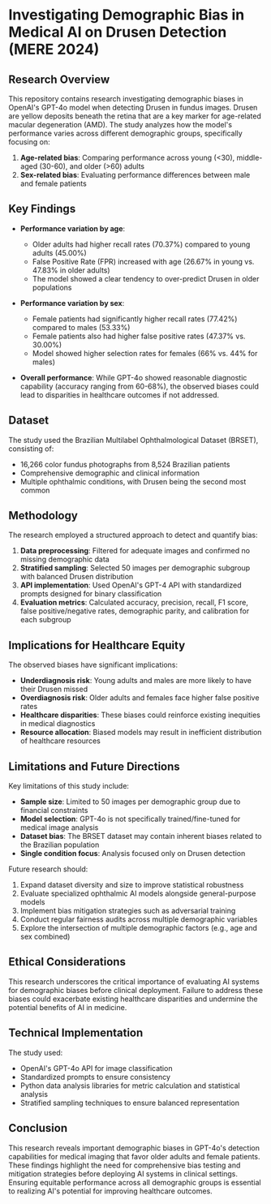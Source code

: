 # Investigating Demographic Bias in Medical AI on Drusen Detection (MERE 2024)

## Research Overview

This repository contains research investigating demographic biases in OpenAI's GPT-4o model when detecting Drusen in fundus images. Drusen are yellow deposits beneath the retina that are a key marker for age-related macular degeneration (AMD). The study analyzes how the model's performance varies across different demographic groups, specifically focusing on:

1. **Age-related bias**: Comparing performance across young (<30), middle-aged (30-60), and older (>60) adults
2. **Sex-related bias**: Evaluating performance differences between male and female patients

## Key Findings

- **Performance variation by age**: 
  - Older adults had higher recall rates (70.37%) compared to young adults (45.00%)
  - False Positive Rate (FPR) increased with age (26.67% in young vs. 47.83% in older adults)
  - The model showed a clear tendency to over-predict Drusen in older populations

- **Performance variation by sex**:
  - Female patients had significantly higher recall rates (77.42%) compared to males (53.33%)
  - Female patients also had higher false positive rates (47.37% vs. 30.00%)
  - Model showed higher selection rates for females (66% vs. 44% for males)

- **Overall performance**: While GPT-4o showed reasonable diagnostic capability (accuracy ranging from 60-68%), the observed biases could lead to disparities in healthcare outcomes if not addressed.

## Dataset

The study used the Brazilian Multilabel Ophthalmological Dataset (BRSET), consisting of:
- 16,266 color fundus photographs from 8,524 Brazilian patients
- Comprehensive demographic and clinical information
- Multiple ophthalmic conditions, with Drusen being the second most common

## Methodology

The research employed a structured approach to detect and quantify bias:

1. **Data preprocessing**: Filtered for adequate images and confirmed no missing demographic data
2. **Stratified sampling**: Selected 50 images per demographic subgroup with balanced Drusen distribution
3. **API implementation**: Used OpenAI's GPT-4 API with standardized prompts designed for binary classification
4. **Evaluation metrics**: Calculated accuracy, precision, recall, F1 score, false positive/negative rates, demographic parity, and calibration for each subgroup

## Implications for Healthcare Equity

The observed biases have significant implications:

- **Underdiagnosis risk**: Young adults and males are more likely to have their Drusen missed
- **Overdiagnosis risk**: Older adults and females face higher false positive rates
- **Healthcare disparities**: These biases could reinforce existing inequities in medical diagnostics
- **Resource allocation**: Biased models may result in inefficient distribution of healthcare resources

## Limitations and Future Directions

Key limitations of this study include:

- **Sample size**: Limited to 50 images per demographic group due to financial constraints
- **Model selection**: GPT-4o is not specifically trained/fine-tuned for medical image analysis
- **Dataset bias**: The BRSET dataset may contain inherent biases related to the Brazilian population
- **Single condition focus**: Analysis focused only on Drusen detection

Future research should:

1. Expand dataset diversity and size to improve statistical robustness
2. Evaluate specialized ophthalmic AI models alongside general-purpose models
3. Implement bias mitigation strategies such as adversarial training
4. Conduct regular fairness audits across multiple demographic variables
5. Explore the intersection of multiple demographic factors (e.g., age and sex combined)

## Ethical Considerations

This research underscores the critical importance of evaluating AI systems for demographic biases before clinical deployment. Failure to address these biases could exacerbate existing healthcare disparities and undermine the potential benefits of AI in medicine.

## Technical Implementation

The study used:
- OpenAI's GPT-4o API for image classification
- Standardized prompts to ensure consistency
- Python data analysis libraries for metric calculation and statistical analysis
- Stratified sampling techniques to ensure balanced representation

## Conclusion

This research reveals important demographic biases in GPT-4o's detection capabilities for medical imaging that favor older adults and female patients. These findings highlight the need for comprehensive bias testing and mitigation strategies before deploying AI systems in clinical settings. Ensuring equitable performance across all demographic groups is essential to realizing AI's potential for improving healthcare outcomes.
